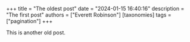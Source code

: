 +++
title =  "The oldest post"
date =   "2024-01-15 16:40:16"
description = "The first post"
authors = ["Everett Robinson"]
[taxonomies]
tags = ["pagination"]
+++

This is another old post.
